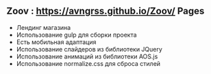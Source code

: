 ## Zoov : https://avngrss.github.io/Zoov/ Pages

- Лендинг магазина
- Использование gulp для сборки проекта
- Есть мобильная адаптация
- Использование слайдеров из библиотеки JQuery
- Использование анимаций из библиотеки AOS.js
- Использование normalize.css для сброса стилей

